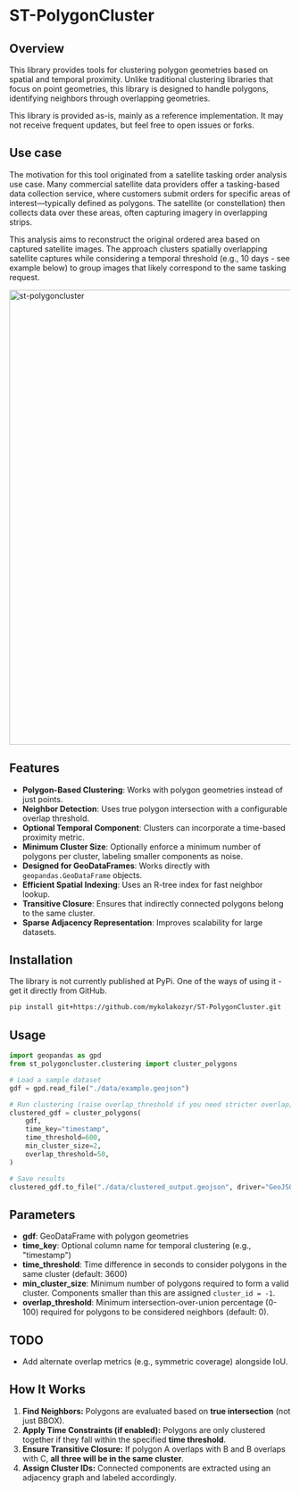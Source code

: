 # ST-PolygonCluster

## Overview
This library provides tools for clustering polygon geometries based on spatial and temporal proximity. Unlike traditional clustering libraries that focus on point geometries, this library is designed to handle polygons, identifying neighbors through overlapping geometries.

This library is provided as-is, mainly as a reference implementation. It may not receive frequent updates, but feel free to open issues or forks.

## Use case
The motivation for this tool originated from a satellite tasking order analysis use case. Many commercial satellite data providers offer a tasking-based data collection service, where customers submit orders for specific areas of interest—typically defined as polygons. The satellite (or constellation) then collects data over these areas, often capturing imagery in overlapping strips.

This analysis aims to reconstruct the original ordered area based on captured satellite images. The approach clusters spatially overlapping satellite captures while considering a temporal threshold (e.g., 10 days - see example below) to group images that likely correspond to the same tasking request.

<img width="816" alt="st-polygoncluster" src="https://github.com/user-attachments/assets/73d72b6d-6f88-4b5c-a54f-9ff31ea17040" />

## Features
- **Polygon-Based Clustering**: Works with polygon geometries instead of just points.
- **Neighbor Detection**: Uses true polygon intersection with a configurable overlap threshold.
- **Optional Temporal Component**: Clusters can incorporate a time-based proximity metric.
- **Minimum Cluster Size**: Optionally enforce a minimum number of polygons per cluster, labeling smaller components as noise.
- **Designed for GeoDataFrames**: Works directly with `geopandas.GeoDataFrame` objects.
- **Efficient Spatial Indexing**: Uses an R-tree index for fast neighbor lookup.
- **Transitive Closure**: Ensures that indirectly connected polygons belong to the same cluster.
- **Sparse Adjacency Representation**: Improves scalability for large datasets.

## Installation
The library is not currently published at PyPi. One of the ways of using it - get it directly from GitHub.

```bash
pip install git+https://github.com/mykolakozyr/ST-PolygonCluster.git
```

## Usage
```python
import geopandas as gpd
from st_polygoncluster.clustering import cluster_polygons

# Load a sample dataset
gdf = gpd.read_file("./data/example.geojson")

# Run clustering (raise overlap_threshold if you need stricter overlap; defaults to 0%)
clustered_gdf = cluster_polygons(
    gdf,
    time_key="timestamp",
    time_threshold=600,
    min_cluster_size=2,
    overlap_threshold=50,
)

# Save results
clustered_gdf.to_file("./data/clustered_output.geojson", driver="GeoJSON")
```

## Parameters
- **gdf**: GeoDataFrame with polygon geometries
- **time_key**: Optional column name for temporal clustering (e.g., "timestamp")
- **time_threshold**: Time difference in seconds to consider polygons in the same cluster (default: 3600)
- **min_cluster_size**: Minimum number of polygons required to form a valid cluster. Components smaller than this are assigned `cluster_id = -1`.
- **overlap_threshold**: Minimum intersection-over-union percentage (0-100) required for polygons to be considered neighbors (default: 0).

## TODO
- Add alternate overlap metrics (e.g., symmetric coverage) alongside IoU.

## How It Works
1. **Find Neighbors:** Polygons are evaluated based on **true intersection** (not just BBOX).
2. **Apply Time Constraints (if enabled):** Polygons are only clustered together if they fall within the specified **time threshold**.
3. **Ensure Transitive Closure:** If polygon A overlaps with B and B overlaps with C, **all three will be in the same cluster**.
4. **Assign Cluster IDs:** Connected components are extracted using an adjacency graph and labeled accordingly.
